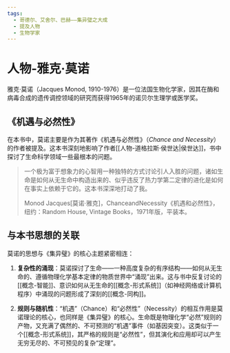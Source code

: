 ```yaml
---
tags:
  - 哥德尔、艾舍尔、巴赫——集异璧之大成
  - 提及人物
  - 生物学家
---
```


# 人物-雅克·莫诺

雅克·莫诺（Jacques Monod, 1910-1976）是一位法国生物化学家，因其在酶和病毒合成的遗传调控领域的研究而获得1965年的诺贝尔生理学或医学奖。

## 《机遇与必然性》

在本书中，莫诺主要是作为其著作《机遇与必然性》（*Chance and Necessity*）的作者被提及。这本书深刻地影响了作者[[人物-道格拉斯·侯世达|侯世达]]，书中探讨了生命科学领域一些最根本的问题。

> 一个极为富于想象力的心智用一种独特的方式讨论引人入胜的问题，诸如生命是如何从无生命中构造出来的、似乎违反了热力学第二定律的进化是如何在事实上依赖于它的。这本书深深地打动了我。
> 
> Monod Jacques\[莫诺·雅克\]，ChanceandNecessity《机遇和必然性》，纽约：Random House, Vintage Books，1971年版，平装本。

## 与本书思想的关联

莫诺的思想与《集异璧》的核心主题紧密相连：

1.  **复杂性的涌现**：莫诺探讨了生命——一种高度复杂的有序结构——如何从无生命的、遵循物理化学基本定律的物质世界中“涌现”出来。这与书中反复讨论的[[概念-智能]]、意识如何从无生命的[[概念-形式系统]]（如神经网络或计算机程序）中涌现的问题形成了深刻的[[概念-同构]]。

2.  **规则与随机性**：“机遇”（Chance）和“必然性”（Necessity）的相互作用是莫诺理论的核心，也同样是《集异璧》的核心。生命既是物理化学“必然”规则的产物，又充满了偶然的、不可预测的“机遇”事件（如基因突变）。这类似于一个[[概念-形式系统]]，其严格的规则是“必然性”，但其演化和应用却可以产生无穷无尽的、不可预见的复杂“定理”。
